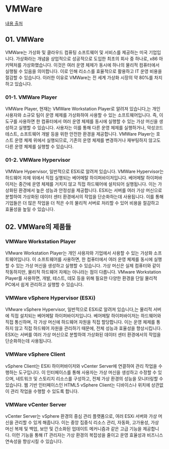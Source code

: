 # VMWare

[내용 출처](https://www.udemy.com/course/complete-vmware-vsphere-esxi-and-vcenter-administration/)

## 01. VMWare

VMWare는 가상화 및 클라우드 컴퓨팅 소프트웨어 및 서비스를 제공하는 미국 기업입니다. 가상화라는 개념을 상업적으로 성공적으로 도입한 최초의 회사 중 하나로, x86 아키텍처를 가상화했습니다. 이것은 여러 운영 체제가 동시에 하나의 물리적 컴퓨터에서 실행될 수 있음을 의미합니다. 이로 인해 리소스를 효율적으로 활용하고 IT 운영 비용을 절감할 수 있습니다. 이러한 이유로 VMWare는 전 세계 가상화 시장의 약 80%를 차지하고 있습니다.

### 01-1. VMWare Player

VMWare Player, 현재는 VMWare Workstation Player로 알려져 있습니다,는 개인 사용자와 소규모 팀이 운영 체제를 가상화하여 사용할 수 있는 소프트웨어입니다. 즉, 이 도구를 사용하면 한 컴퓨터에서 여러 운영 체제를 동시에 실행할 수 있는 가상 머신을 생성하고 실행할 수 있습니다. 사용자는 이를 통해 다른 운영 체제를 실행하거나, 악성코드 테스트, 소프트웨어 개발 등을 위한 안전한 환경을 제공합니다. VMWare Player는 호스트 운영 체제 위에서 실행되므로, 기존의 운영 체제를 변경하거나 재부팅하지 않고도 다른 운영 체제를 실행할 수 있습니다.

### 01-2. VMWare Hypervisor

VMWare Hypervisor, 일반적으로 ESXi로 알려져 있습니다. VMWare Hypervisor는 하드웨어 자체 위에서 직접 실행되는 베어메탈 하이퍼바이저입니다. 베어메탈 하이퍼바이저는 중간에 운영 체제를 거치지 않고 직접 하드웨어에 설치되어 실행됩니다. 이는 가상화된 환경에서 높은 성능과 안정성을 제공합니다. ESXi는 서버를 여러 가상 머신으로 분할하여 가상화된 데이터 센터 환경에서의 작업을 단순화하는데 사용됩니다. 이를 통해 기업들은 더 많은 작업을 더 적은 수의 물리적 서버로 처리할 수 있어 비용을 절감하고 효율성을 높일 수 있습니다.

## 02. VMWare의 제품들

### VMWare Workstation Player

VMware Workstation Player는 개인 사용자와 기업에서 사용할 수 있는 가상화 소프트웨어입니다. 이 소프트웨어를 사용하면, 한 컴퓨터에서 여러 운영 체제를 동시에 실행할 수 있는 가상 머신을 생성하고 실행할 수 있습니다. 가상 머신은 실제 컴퓨터와 같이 작동하지만, 물리적 하드웨어 자체는 아니라는 점이 다릅니다. VMware Workstation Player를 사용하면, 개발, 테스트, 데모 등을 위해 필요한 다양한 환경을 단일 물리적 PC에서 쉽게 관리하고 실행할 수 있습니다.

### VMWare vSphere Hypervisor (ESXi)

VMware vSphere Hypervisor, 일반적으로 ESXi로 알려져 있습니다,는 물리적 서버에 직접 설치되는 베어메탈 하이퍼바이저입니다. 베어메탈 하이퍼바이저는 하드웨어와 직접 통신하며, 각 가상 머신에 하드웨어 자원을 직접 할당합니다. 이는 운영 체제를 통하지 않고 직접 하드웨어 자원을 관리하기 때문에, 전체 성능과 효율성을 향상시킵니다. ESXi는 서버를 여러 가상 머신으로 분할하여 가상화된 데이터 센터 환경에서의 작업을 단순화하는데 사용됩니다.

### VMWare vSphere Client

vSphere Client는 ESXi 하이퍼바이저와 vCenter Server에 연결하여 관리 작업을 수행하는 도구입니다. 이 인터페이스를 통해 사용자는 가상 머신을 생성하고 수정할 수 있으며, 네트워크 및 스토리지 리소스를 구성하고, 전체 가상 환경의 성능을 모니터링할 수 있습니다. 웹 기반 인터페이스인 HTML5 vSphere Client는 디바이스나 위치에 상관없이 관리 작업을 수행할 수 있도록 합니다.

### VMWare vCenter Server

vCenter Server는 vSphere 환경의 중심 관리 플랫폼으로, 여러 ESXi 서버와 가상 머신을 관리할 수 있게 해줍니다. 이는 중앙 집중식 리소스 관리, 자동화, 고가용성, 가상 머신 복제 및 백업, 보안 및 간소화된 업데이트 메커니즘과 같은 고급 기능을 제공합니다. 이런 기능을 통해 IT 관리자는 가상 환경의 복잡성을 줄이고 운영 효율성과 비즈니스 연속성을 향상시킬 수 있습니다.
